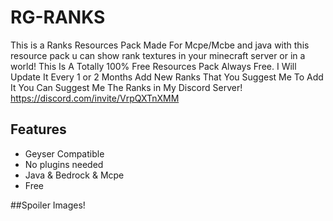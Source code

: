 # RG-RANKS
This is a Ranks Resources Pack Made For Mcpe/Mcbe and java with this resource pack u can show rank textures in your minecraft server or in a world!
This Is A Totally 100% Free Resources Pack Always Free.
I Will Update It Every 1 or 2 Months
Add New Ranks That You Suggest Me To Add It You Can Suggest Me The Ranks in My Discord Server!
https://discord.com/invite/VrpQXTnXMM

## Features

- Geyser Compatible
- No plugins needed
- Java & Bedrock & Mcpe
- Free

##Spoiler Images!
